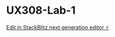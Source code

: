 # UX308-Lab-1

[Edit in StackBlitz next generation editor ⚡️](https://stackblitz.com/~/github.com/sairasnh/UX308-Lab-1)